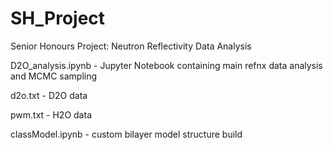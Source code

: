 # SH_Project
Senior Honours Project: Neutron Reflectivity Data Analysis

D2O_analysis.ipynb - Jupyter Notebook containing main refnx data analysis and MCMC sampling 

d2o.txt - D2O data 

pwm.txt - H2O data 

classModel.ipynb - custom bilayer model structure build 
